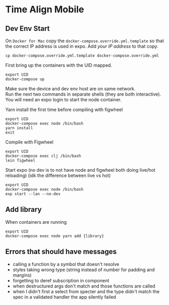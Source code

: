 # Time Align Mobile

## Dev Env Start
On `Docker for Mac` copy the `docker-compose.override.yml.template` so that the correct IP address is used in expo.
Add *your IP address* to that copy.
```
cp docker-compose.override.yml.template docker-compose.override.yml
```

First bring up the containers with the UID mapped.  
```
export UID
docker-compose up
```

Make sure the device and dev env host are on same network.  
Run the next two commands in separate shells (they are both interactive).  
You will need an expo login to start the node container.  

Yarn install the first time before compiling with figwheel
```
export UID
docker-compose exec node /bin/bash
yarn install
exit
```

Compile with Figwheel
```
export UID
docker-compose exec clj /bin/bash
lein figwheel
```

Start expo (no dev is to not have node and figwheel both doing live/hot reloading) (idk the difference between live vs hot)
```
export UID
docker-compose exec node /bin/bash
exp start --lan --no-dev
```

## Add library
When containers are running
```
export UID
docker-compose exec node yarn add {library} 
```
## Errors that should have messages
- calling a function by a symbol that doesn't resolve
- styles taking wrong type (string instead of number for padding and margins)
- forgetting to deref subscription in component
- when destructured args don't match and those functions are called
- when I didn't first a select from specter and the type didn't match the spec in a validated handler the app silently failed
